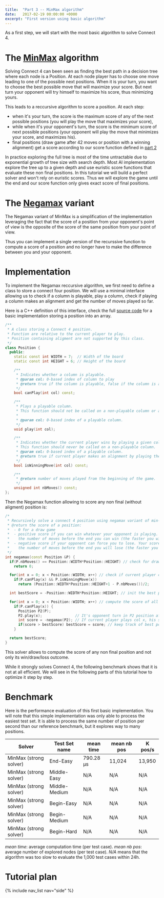 ```yaml
---
title:  "Part 3 -- MinMax algorithm"
date:   2017-02-19 00:00:00 +0000
excerpt: "First version using basic algorithm"
---
```


As a first step, we will start with the most basic algorithm to solve Connect 4.

# The [MinMax](https://en.wikipedia.org/wiki/Minimax) algorithm

Solving Connect 4 can been seen as finding the best path in a decision tree where each node is a Position. At each node player has to choose one move leading to one of the possible next positions. When it is your turn, you want to choose the best possible move that will maximize your score. But next turn your opponent will try himself to maximize his score, thus minimizing yours.

This leads to a reccursive algorithm to score a position. At each step:

- when it's your turn, the score is the maximum score of any of the next possible positions (you will play the move that maximizes your score),
- while when it's your opponent's turn, the score is the minimum score of next possible positions (your opponent will play the move that minimizes your score, and maximizes his).
- final positions (draw game after 42 moves or position with a winning alignment) get a score according to our score function defined in [part 2](/solving-connect-four/02-test-protocol/#positions-score)

In practice exploring the full tree is most of the time untractable due to exponential growth of tree size with search depth. Most AI implementation explore the tree up to a given depth and use euristic score functions that evaluate these non final positions. In this tutorial we will build a perfect solver and won't rely on euristic scores. Thus we will explore the game until the end and our score function only gives exact score of final positions.

# The [Negamax](https://en.wikipedia.org/wiki/Negamax) variant 

The Negamax variant of MinMax is a simplification of the implementation leveraging the fact that the score of a position from your opponent's point of view is the opposite of the score of the same position from your point of view.

Thus you can implement a single version of the recurssive function to compute a score of a position and no longer have to make the difference between you and your opponent.


# Implementation

To implement the Negamax reccursive algorithm, we first need to define a class to store a connect four position. We will use a minimal interface allowing us to check if a column is playable, play a column, check if playing a column makes an alignment and get the number of moves played so far.

Here is a C++ definition of this interface, check the full [source code](https://github.com/PascalPons/connect4/releases/tag/part3) for a basic implementation storing a position into an array.

```c++
/** 
 * A class storing a Connect 4 position.
 * Function are relative to the current player to play.
 * Position containing aligment are not supported by this class.
 */
class Position {
  public:
    static const int WIDTH = 7;  // Width of the board
    static const int HEIGHT = 6; // Height of the board

    /**
     * Indicates whether a column is playable.
     * @param col: 0-based index of column to play
     * @return true if the column is playable, false if the column is already full.
     */
    bool canPlay(int col) const;

    /**
     * Plays a playable column.
     * This function should not be called on a non-playable column or a column making an alignment.
     *
     * @param col: 0-based index of a playable column.
     */
    void play(int col);

    /**
     * Indicates whether the current player wins by playing a given column.
     * This function should never be called on a non-playable column.
     * @param col: 0-based index of a playable column.
     * @return true if current player makes an alignment by playing the corresponding column col.
     */
    bool isWinningMove(int col) const;

    /**    
     * @return number of moves played from the beginning of the game.
     */
    unsigned int nbMoves() const;
};
```

Then the Negamax function allowing to score any non final (without aligment) position is:

```c++
/*
 * Recursively solve a connect 4 position using negamax variant of min-max algorithm.
 * @return the score of a position:
 *  - 0 for a draw game
 *  - positive score if you can win whatever your opponent is playing. Your score is
 *    the number of moves before the end you can win (the faster you win, the higher your score)
 *  - negative score if your opponent can force you to lose. Your score is the oposite of 
 *    the number of moves before the end you will lose (the faster you lose, the lower your score).
 */
int negamax(const Position &P) {
  if(P.nbMoves() == Position::WIDTH*Position::HEIGHT) // check for draw game
    return 0; 

  for(int x = 0; x < Position::WIDTH; x++) // check if current player can win next move
    if(P.canPlay(x) && P.isWinningMove(x)) 
      return (Position::WIDTH*Position::HEIGHT+1 - P.nbMoves())/2;

  int bestScore = -Position::WIDTH*Position::HEIGHT; // init the best possible score with a lower bound of score.

  for(int x = 0; x < Position::WIDTH; x++) // compute the score of all possible next move and keep the best one
    if(P.canPlay(x)) {
      Position P2(P);
      P2.play(x);               // It's opponent turn in P2 position after current player plays x column.
      int score = -negamax(P2); // If current player plays col x, his score will be the opposite of opponent's score after playing col x
      if(score > bestScore) bestScore = score; // keep track of best possible score so far.
    }

  return bestScore;
}
```

This solver allows to compute the score of any non final position and not only its win/draw/loss outcome. 

While it strongly solves Connect 4, the following benchmark shows that it is not at all efficient. We will see in the following parts of this tutorial how to optimize it step by step.

# Benchmark

Here is the performance evaluation of this first basic implementation. You will note that this simple implementation was only able to process the easiest test set. It is able to process the same number of position per second than our reference benchmark, but it explores way to many positions.


|Solver                        |Test Set name   |mean time    |mean nb pos  |K pos/s |
|------------------------------|----------------|-------------|-------------|--------|
|MinMax (strong solver)        |End-Easy        |790.28 μs    |11,024       |13,950  |
|MinMax (strong solver)        |Middle-Easy     |N/A          |N/A          |N/A     |
|MinMax (strong solver)        |Middle-Medium   |N/A          |N/A          |N/A     |
|MinMax (strong solver)        |Begin-Easy      |N/A          |N/A          |N/A     |
|MinMax (strong solver)        |Begin-Medium    |N/A          |N/A          |N/A     |
|MinMax (strong solver)        |Begin-Hard      |N/A          |N/A          |N/A     |

*mean time*: average computation time (per test case). *mean nb pos*: average number of explored nodes (per test case).
*N/A* means that the algorithm was too slow to evaluate the 1,000 test cases within 24h.

# Tutorial plan
  {% include nav_list nav="side" %}

